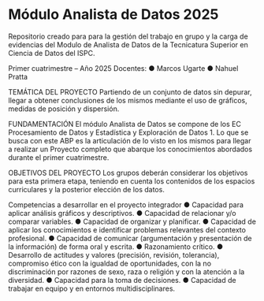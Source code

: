 # Módulo Analista de Datos 2025
Repositorio creado para para la gestión del trabajo en grupo y la carga de evidencias del Modulo de Analista de Datos de la Tecnicatura Superior en Ciencia de Datos del ISPC.

Primer cuatrimestre – Año 2025
Docentes: 
      ●	Marcos Ugarte
      ●	Nahuel Pratta

TEMÁTICA DEL PROYECTO
Partiendo de un conjunto de datos sin depurar, llegar a obtener conclusiones de los mismos mediante el uso de gráficos, medidas de posición y dispersión.

FUNDAMENTACIÓN
El módulo Analista de Datos se compone de los EC Procesamiento de Datos y Estadística y Exploración de Datos 1. Lo que se busca con este ABP es la articulación de lo visto en los mismos para llegar a realizar un Proyecto completo que abarque los conocimientos abordados durante el primer cuatrimestre. 

OBJETIVOS DEL PROYECTO
Los grupos deberán considerar los objetivos para esta primera etapa, teniendo en cuenta los contenidos de los espacios curriculares y la posterior elección de los datos. 

Competencias a desarrollar en el proyecto integrador
●	Capacidad para aplicar análisis gráficos y descriptivos.
●	Capacidad de relacionar y/o comparar variables.
●	Capacidad de organizar y planificar.
●	Capacidad de aplicar los conocimientos e identificar problemas relevantes del contexto profesional.
●	Capacidad de comunicar (argumentación y presentación de la información) de forma oral y escrita.
●	Razonamiento crítico.
●	Desarrollo de actitudes y valores (precisión, revisión, tolerancia), compromiso ético con la igualdad de oportunidades, con la no discriminación por razones de sexo, raza o religión y con la atención a la diversidad. 
●	Capacidad para la toma de decisiones.
●	Capacidad de trabajar en equipo y en entornos multidisciplinares.

